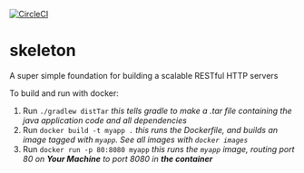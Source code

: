[![CircleCI](https://circleci.com/gh/sarankrish/skeleton.svg?style=svg)](https://circleci.com/gh/sarankrish/skeleton)

skeleton
============
A super simple foundation for building a scalable RESTful HTTP servers

To build and run with docker:
1. Run `./gradlew distTar` _this tells gradle to make a .tar file containing the java application code and all dependencies_
2. Run `docker build -t myapp .` _this runs the Dockerfile, and builds an image tagged with `myapp`.  See all images with `docker images`_
3. Run `docker run -p 80:8080 myapp` _this runs the `myapp` image, routing port 80 on **Your Machine** to port 8080 in **the container**_
